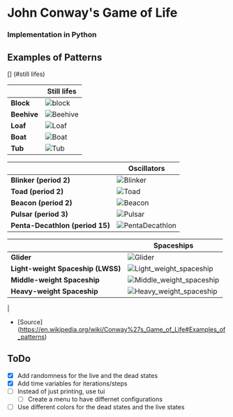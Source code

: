 # John Conway's Game of Life
### Implementation in Python

## Examples of Patterns
[] (#still lifes)

|  |Still lifes |
| ---| --- |
|**Block**|![block](https://upload.wikimedia.org/wikipedia/commons/thumb/9/96/Game_of_life_block_with_border.svg/132px-Game_of_life_block_with_border.svg.png)|
|**Beehive**|![Beehive](https://upload.wikimedia.org/wikipedia/commons/thumb/6/67/Game_of_life_beehive.svg/196px-Game_of_life_beehive.svg.png)|
|**Loaf**|![Loaf](https://upload.wikimedia.org/wikipedia/commons/thumb/f/f4/Game_of_life_loaf.svg/196px-Game_of_life_loaf.svg.png)|
|**Boat**|![Boat](https://upload.wikimedia.org/wikipedia/commons/thumb/7/7f/Game_of_life_boat.svg/164px-Game_of_life_boat.svg.png)|
|**Tub**|![Tub](https://upload.wikimedia.org/wikipedia/commons/thumb/3/31/Game_of_life_flower.svg/164px-Game_of_life_flower.svg.png)|

|| Oscillators |
| ---| --- |
|**Blinker (period 2)**|![Blinker](https://upload.wikimedia.org/wikipedia/commons/9/95/Game_of_life_blinker.gif)|
|**Toad (period 2)**|![Toad](https://upload.wikimedia.org/wikipedia/commons/1/12/Game_of_life_toad.gif)|
|**Beacon (period 2)**|![Beacon](https://upload.wikimedia.org/wikipedia/commons/1/1c/Game_of_life_beacon.gif)|
|**Pulsar (period 3)**|![Pulsar](https://upload.wikimedia.org/wikipedia/commons/0/07/Game_of_life_pulsar.gif)|
|**Penta-Decathlon (period 15)**|![PentaDecathlon](https://upload.wikimedia.org/wikipedia/commons/f/fb/I-Column.gif)|

||Spaceships |
| ---| --- |
|**Glider**|![Glider](https://upload.wikimedia.org/wikipedia/commons/f/f2/Game_of_life_animated_glider.gif)|
|**Light-weight Spaceship (LWSS)**|![Light_weight_spaceship](https://upload.wikimedia.org/wikipedia/commons/3/37/Game_of_life_animated_LWSS.gif)|
|**Middle-weight Spaceship**|![Middle_weight_spaceship](https://upload.wikimedia.org/wikipedia/commons/4/4e/Animated_Mwss.gif)|
|**Heavy-weight Spaceship**|![Heavy_weight_spaceship](https://upload.wikimedia.org/wikipedia/commons/4/4f/Animated_Hwss.gif)|
| 
- [Source] (https://en.wikipedia.org/wiki/Conway%27s_Game_of_Life#Examples_of_patterns)

## ToDo
- [x] Add randomness for the live and the dead states
- [x] Add time variables for iterations/steps 
- [ ] Instead of just printing, use tui
    - [ ] Create a menu to have differnet configurations
- [ ] Use different colors for the dead states and the live states
